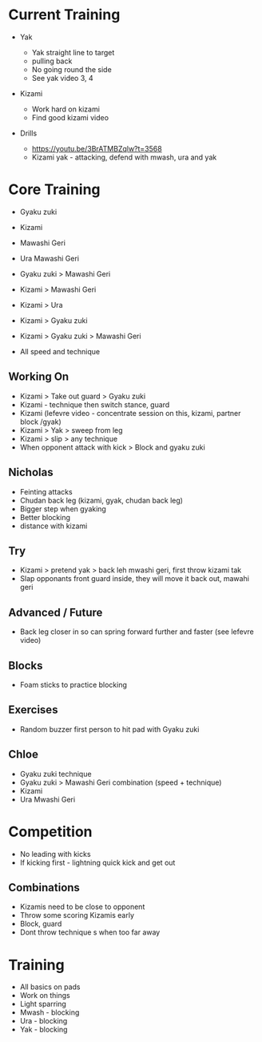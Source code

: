 # Current Training

* Yak
  * Yak straight line to target
  * pulling back
  * No going round the side
  * See yak video 3, 4

* Kizami
  * Work hard on kizami
  * Find good kizami video

* Drills
  * https://youtu.be/3BrATMBZqlw?t=3568
  * Kizami yak - attacking, defend with mwash, ura and yak



# Core Training

* Gyaku zuki
* Kizami
* Mawashi Geri
* Ura Mawashi Geri
 * Gyaku zuki > Mawashi Geri
* Kizami > Mawashi Geri
* Kizami > Ura
* Kizami > Gyaku zuki
* Kizami > Gyaku zuki > Mawashi Geri

* All speed and technique

## Working On

* Kizami > Take out guard > Gyaku zuki
* Kizami - technique then switch stance, guard
* Kizami (lefevre video - concentrate session on this, kizami, partner block /gyak)
* Kizami > Yak > sweep from leg
* Kizami > slip > any technique
* When opponent attack with kick > Block and gyaku zuki

## Nicholas
* Feinting attacks
* Chudan back leg (kizami, gyak, chudan back leg)
* Bigger step when gyaking
* Better blocking
* distance with kizami

## Try
* Kizami > pretend yak > back leh mwashi geri, first throw kizami tak
* Slap opponants front guard inside, they will move it back out, mawahi geri

## Advanced / Future
* Back leg closer in so can spring forward further and faster (see lefevre video)

## Blocks
* Foam sticks to practice blocking

## Exercises
* Random buzzer first person to hit pad with Gyaku zuki

## Chloe

* Gyaku zuki technique
* Gyaku zuki > Mawashi Geri combination (speed + technique)
* Kizami
* Ura Mwashi Geri

# Competition

* No leading with kicks
* If kicking first - lightning quick kick and get out

## Combinations

* Kizamis need to be close to opponent
* Throw some scoring Kizamis early
* Block, guard
* Dont throw technique s when too far away

# Training

* All basics on pads
* Work on things
* Light sparring
* Mwash - blocking
* Ura - blocking
* Yak - blocking
